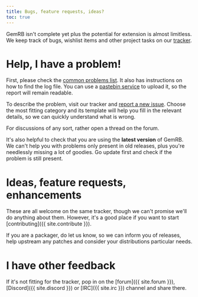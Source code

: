 ```yaml
---
title: Bugs, feature requests, ideas?
toc: true
---
```


GemRB isn't complete yet plus the potential for extension is almost limitless.
We keep track of bugs, wishlist items and other project tasks on our
[tracker](https://github.com/gemrb/gemrb/issues).

# Help, I have a problem!

First, please check the [common problems list](Common-problems.md). It also
has instructions on how to find the log file. You can use a 
[pastebin service](http://paste.debian.net) to upload it, so the report will
remain readable.

To describe the problem, visit our tracker and [report a new issue](
https://github.com/gemrb/gemrb/issues/new/choose). Choose the most fitting
category and its template will help you fill in the relevant details, so
we can quickly understand what is wrong.

For discussions of any sort, rather open a thread on the forum.

It's also helpful to check that you are using the **latest version** of
GemRB. We can't help you with problems only present in old releases, plus
you're needlessly missing a lot of goodies. Go update first and check if
the problem is still present.

# Ideas, feature requests, enhancements

These are all welcome on the same tracker, though we can't promise we'll
do anything about them. However, it's a good place if you want to start
[contributing]({{ site.contribute }}).

If you are a packager, do let us know, so we can inform you of releases,
help upstream any patches  and consider your distributions particular needs.

# I have other feedback

If it's not fitting for the tracker, pop in on the [forum]({{ site.forum }}),
[Discord]({{ site.discord }}) or [IRC]({{ site.irc }}) channel and share there.
